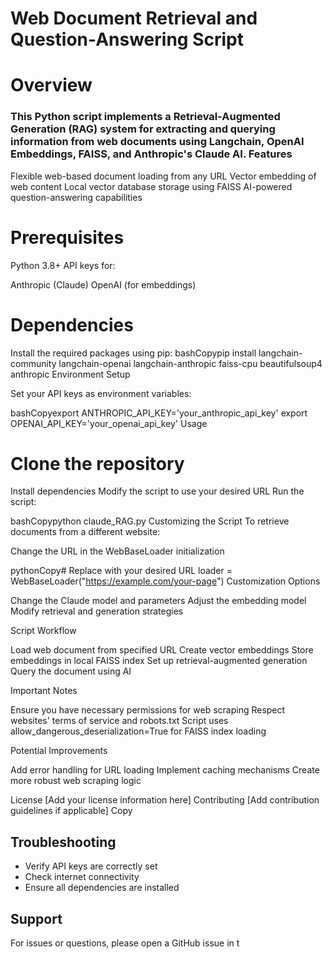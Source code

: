 <h1>Web Document Retrieval and Question-Answering Script</h1>
<h1>Overview</h1>
<h3>This Python script implements a Retrieval-Augmented Generation (RAG) system for extracting and querying information from web documents using Langchain, OpenAI Embeddings, FAISS, and Anthropic's Claude AI.
Features</h3>

Flexible web-based document loading from any URL
Vector embedding of web content
Local vector database storage using FAISS
AI-powered question-answering capabilities

<h1>Prerequisites</h1>

Python 3.8+
API keys for:

Anthropic (Claude)
OpenAI (for embeddings)



<h1>Dependencies</h1>
Install the required packages using pip:
bashCopypip install langchain-community langchain-openai langchain-anthropic faiss-cpu beautifulsoup4 anthropic
Environment Setup

Set your API keys as environment variables:

bashCopyexport ANTHROPIC_API_KEY='your_anthropic_api_key'
export OPENAI_API_KEY='your_openai_api_key'
Usage

<h1>Clone the repository</h1>
Install dependencies
Modify the script to use your desired URL
Run the script:

bashCopypython claude_RAG.py
Customizing the Script
To retrieve documents from a different website:

Change the URL in the WebBaseLoader initialization

pythonCopy# Replace with your desired URL
loader = WebBaseLoader("https://example.com/your-page")
Customization Options

Change the Claude model and parameters
Adjust the embedding model
Modify retrieval and generation strategies

Script Workflow

Load web document from specified URL
Create vector embeddings
Store embeddings in local FAISS index
Set up retrieval-augmented generation
Query the document using AI

Important Notes

Ensure you have necessary permissions for web scraping
Respect websites' terms of service and robots.txt
Script uses allow_dangerous_deserialization=True for FAISS index loading

Potential Improvements

Add error handling for URL loading
Implement caching mechanisms
Create more robust web scraping logic

License
[Add your license information here]
Contributing
[Add contribution guidelines if applicable]
Copy
## Troubleshooting
- Verify API keys are correctly set
- Check internet connectivity
- Ensure all dependencies are installed

## Support
For issues or questions, please open a GitHub issue in t

